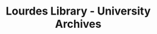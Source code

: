 ---
layout: repo
title: "Lourdes Library - University Archives"
id: 14090
permalink: repos/14090/
---